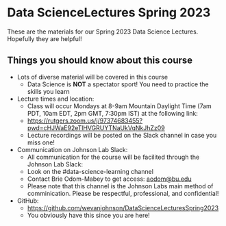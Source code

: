 # Data ScienceLectures Spring 2023

These are the materials for our Spring 2023 Data Science Lectures. Hopefully they are helpful!

## Things you should know about this course

* Lots of diverse material will be covered in this course
    + Data Science is __NOT__ a spectator sport! You need to practice the skills you learn
* Lecture times and location:
    + Class will occur Mondays at 8-9am Mountain Daylight Time (7am PDT, 10am EDT, 2pm GMT, 7:30pm IST) at the following link:
    + https://rutgers.zoom.us/j/97374683455?pwd=cHJWaE92eTlHVGRUYTNaUkVqNkJhZz09
    + Lecture recordings will be posted on the Slack channel in case you miss one!
* Communication on Johnson Lab Slack:
    + All communication for the course will be facilited through the Johnson Lab Slack: 
    + Look on the #data-science-learning channel
    + Contact Brie Odom-Mabey to get access: <aodom@bu.edu>
    + Please note that this channel is the Johnson Labs main method of comminication. Please be respectful, professional, and confidential!
* GitHub:
    + https://github.com/wevanjohnson/DataScienceLecturesSpring2023
    + You obviously have this since you are here!
